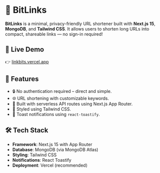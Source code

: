 # 🔗 BitLinks

**BitLinks** is a minimal, privacy-friendly URL shortener built with **Next.js 15**, **MongoDB**, and **Tailwind CSS**. It allows users to shorten long URLs into compact, shareable links — no sign-in required!

## 🚀 Live Demo

👉 [linkbits.vercel.app](https://linkbits.vercel.app)

## 🚀 Features

- 🔒 No authentication required – direct and simple.
- 🌐 URL shortening with customizable keywords.
- 🧠 Built with serverless API routes using Next.js App Router.
- 💅 Styled using Tailwind CSS.
- 🔔 Toast notifications using `react-toastify`.

## 🛠 Tech Stack

- **Framework**: Next.js 15 with App Router
- **Database**: MongoDB (via MongoDB Atlas)
- **Styling**: Tailwind CSS
- **Notifications**: React Toastify
- **Deployment**: Vercel (recommended)



